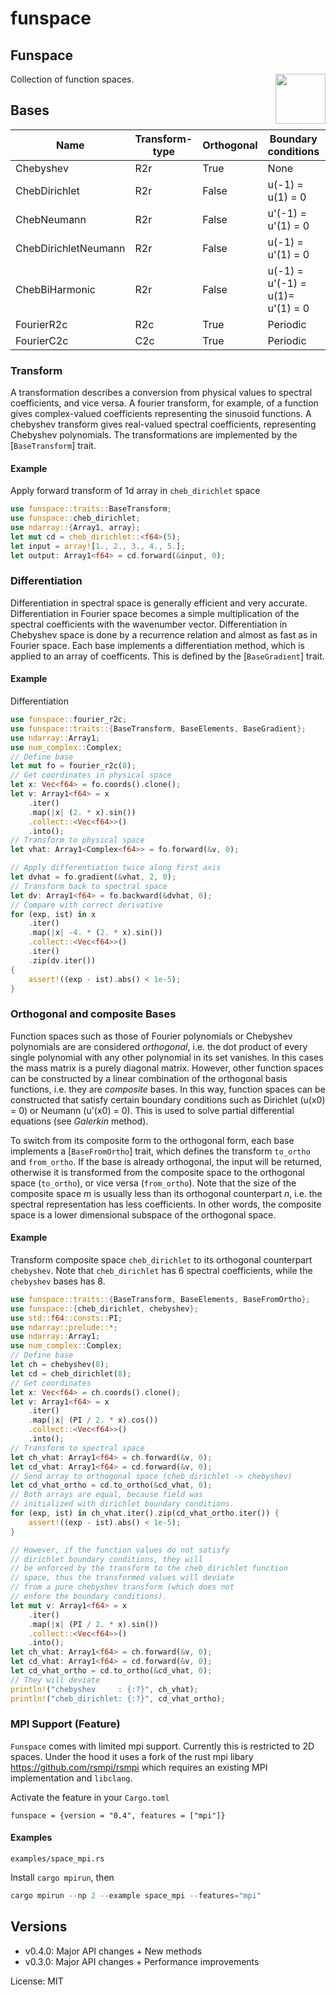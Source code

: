 # funspace

## Funspace
<img align="right" src="https://rustacean.net/assets/cuddlyferris.png" width="80">
Collection of function spaces.

## Bases

| Name                 | Transform-type | Orthogonal | Boundary conditions               | Link                         |
|----------------------|----------------|------------|-----------------------------------|------------------------------|
| Chebyshev            | R2r            | True       | None                              | [`chebyshev()`]              |
| ChebDirichlet        | R2r            | False      | u(-1) = u(1) = 0                  | [`cheb_dirichlet()`]         |
| ChebNeumann          | R2r            | False      | u'(-1) = u'(1) = 0                | [`cheb_neumann()`]           |
| ChebDirichletNeumann | R2r            | False      | u(-1) = u'(1) = 0                 | [`cheb_dirichlet_neumann()`] |
| ChebBiHarmonic       | R2r            | False      | u(-1)  = u'(-1) = u(1)= u'(1) = 0 | [`cheb_biharmonic()`]        |
| FourierR2c           | R2c            | True       | Periodic                          | [`fourier_r2c()`]            |
| FourierC2c           | C2c            | True       | Periodic                          | [`fourier_c2c()`]            |

### Transform
A transformation describes a conversion from physical values to spectral coefficients,
and vice versa. A fourier transform, for example, of a function gives complex-valued
coefficients representing the sinusoid functions. A chebyshev transform gives
real-valued spectral coefficients, representing Chebyshev polynomials.
The transformations are implemented by the [`BaseTransform`] trait.

#### Example
Apply forward transform of 1d array in `cheb_dirichlet` space
```rust
use funspace::traits::BaseTransform;
use funspace::cheb_dirichlet;
use ndarray::{Array1, array};
let mut cd = cheb_dirichlet::<f64>(5);
let input = array![1., 2., 3., 4., 5.];
let output: Array1<f64> = cd.forward(&input, 0);
```

### Differentiation
Differentiation in spectral space is generally efficient and very accurate.
Differentiation in Fourier space becomes a simple multiplication of the spectral
coefficients with the wavenumber vector.
Differentiation in Chebyshev space is done by a recurrence
relation and almost as fast as in Fourier space.
Each base implements a differentiation method, which is applied to
an array of coefficents. This is defined by the [`BaseGradient`] trait.

#### Example
Differentiation
```rust
use funspace::fourier_r2c;
use funspace::traits::{BaseTransform, BaseElements, BaseGradient};
use ndarray::Array1;
use num_complex::Complex;
// Define base
let mut fo = fourier_r2c(8);
// Get coordinates in physical space
let x: Vec<f64> = fo.coords().clone();
let v: Array1<f64> = x
    .iter()
    .map(|x| (2. * x).sin())
    .collect::<Vec<f64>>()
    .into();
// Transform to physical space
let vhat: Array1<Complex<f64>> = fo.forward(&v, 0);

// Apply differentiation twice along first axis
let dvhat = fo.gradient(&vhat, 2, 0);
// Transform back to spectral space
let dv: Array1<f64> = fo.backward(&dvhat, 0);
// Compare with correct derivative
for (exp, ist) in x
    .iter()
    .map(|x| -4. * (2. * x).sin())
    .collect::<Vec<f64>>()
    .iter()
    .zip(dv.iter())
{
    assert!((exp - ist).abs() < 1e-5);
}
```

### Orthogonal and composite Bases
Function spaces such as those of Fourier polynomials or Chebyshev polynomials are
are considered *orthogonal*, i.e. the dot product of every single
polynomial with any other polynomial in its set vanishes. In this cases
the mass matrix is a purely diagonal matrix.
However, other function spaces can be constructed by a linear combination
of the orthogonal basis functions, i.e. they are *composite* bases. In this way, function
spaces can be constructed that satisfy certain boundary conditions such as Dirichlet
(u(x0) = 0) or Neumann (u'(x0) = 0).
This is used to solve partial differential equations (see *Galerkin* method).

To switch from its composite form to the orthogonal form, each base implements
a [`BaseFromOrtho`] trait, which defines the transform `to_ortho` and `from_ortho`.
If the base is already orthogonal, the input will be returned, otherwise it
is transformed from the composite space to the orthogonal space (`to_ortho`), or vice versa
(`from_ortho`).
Note that the size of the composite space *m*  is usually less than its orthogonal
counterpart *n*, i.e. the spectral representation has less coefficients. In other words,
the composite space is a lower dimensional subspace  of the orthogonal space.


#### Example
Transform composite space `cheb_dirichlet` to its orthogonal counterpart
`chebyshev`. Note that `cheb_dirichlet` has 6 spectral coefficients,
while the `chebyshev` bases has 8.
```rust
use funspace::traits::{BaseTransform, BaseElements, BaseFromOrtho};
use funspace::{cheb_dirichlet, chebyshev};
use std::f64::consts::PI;
use ndarray::prelude::*;
use ndarray::Array1;
use num_complex::Complex;
// Define base
let ch = chebyshev(8);
let cd = cheb_dirichlet(8);
// Get coordinates
let x: Vec<f64> = ch.coords().clone();
let v: Array1<f64> = x
    .iter()
    .map(|x| (PI / 2. * x).cos())
    .collect::<Vec<f64>>()
    .into();
// Transform to spectral space
let ch_vhat: Array1<f64> = ch.forward(&v, 0);
let cd_vhat: Array1<f64> = cd.forward(&v, 0);
// Send array to orthogonal space (cheb_dirichlet -> chebyshev)
let cd_vhat_ortho = cd.to_ortho(&cd_vhat, 0);
// Both arrays are equal, because field was
// initialized with dirichlet boundary conditions.
for (exp, ist) in ch_vhat.iter().zip(cd_vhat_ortho.iter()) {
    assert!((exp - ist).abs() < 1e-5);
}

// However, if the function values do not satisfy
// dirichlet boundary conditions, they will
// be enforced by the transform to the cheb_dirichlet function
// space, thus the transformed values will deviate
// from a pure chebyshev transform (which does not
// enfore the boundary conditions).
let mut v: Array1<f64> = x
    .iter()
    .map(|x| (PI / 2. * x).sin())
    .collect::<Vec<f64>>()
    .into();
let ch_vhat: Array1<f64> = ch.forward(&v, 0);
let cd_vhat: Array1<f64> = cd.forward(&v, 0);
let cd_vhat_ortho = cd.to_ortho(&cd_vhat, 0);
// They will deviate
println!("chebyshev     : {:?}", ch_vhat);
println!("cheb_dirichlet: {:?}", cd_vhat_ortho);
```
### MPI Support (Feature)
`Funspace` comes with limited mpi support. Currently this is restricted
to 2D spaces. Under the hood it uses a fork of the rust mpi libary
<https://github.com/rsmpi/rsmpi> which requires an existing MPI implementation
and `libclang`.

Activate the feature in your ``Cargo.toml``
```
funspace = {version = "0.4", features = ["mpi"]}
```

#### Examples
`examples/space_mpi.rs`

Install `cargo mpirun`, then
```rust
cargo mpirun --np 2 --example space_mpi --features="mpi"
```

## Versions
- v0.4.0: Major API changes + New methods
- v0.3.0: Major API changes + Performance improvements

License: MIT
